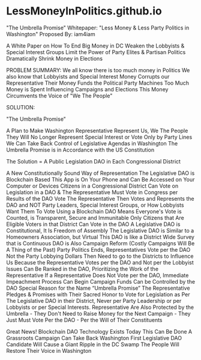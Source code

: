 # LessMoneyInPolitics.github.io

"The Umbrella Promise"
Whitepaper: "Less Money &amp; Less Party Politics in Washington"
Proposed By: iam4iam


A White Paper on How To End Big Money in DC
Weaken the Lobbyists & Special Interest Groups
Limit the Power of Party Elites & Partisan Politics
Dramatically Shrink Money in Elections


PROBLEM SUMMARY:
We all know there is too much money in Politics
We also know that Lobbyists and Special Interest Money Corrupts our Representative
Their Money Funds the Political Party Machines
Too Much Money is Spent Influencing Campaigns and Elections
This Money Circumvents the Voice of "We The People"


SOLUTION:

"The Umbrella Promise"

A Plan to Make Washington Representative Represent Us, We The People
They Will No Longer Represent Special Interest or Vote Only by Party Lines
We Can Take Back Control of Legislative Agendas in Washington
The Umbrella Promise is in Accordance with the US Constitution


The Solution = A Public Legislation DAO in Each Congressional District

A New Constitutionally Sound Way of Representation
The Legislative DAO is Blockchain Based
This App is On Your Phone and Can Be Accessed on Your Computer or Devices
Citizens in a Congressional District Can Vote on Legislation in a DAO & The Representative Must Vote in Congress per Results of the DAO Vote
The Representative Then Votes and Represents the DAO and NOT Party Leaders, Special Interest Groups, or How Lobbyists Want Them To Vote
Using a Blockchain DAO Means Everyone's Vote is Counted, is Transparent, Secure and Immunitable
Only Citizens that Are Eligible Voters in that District Can Vote in the DAO
A Legislative DAO is Constitutional, It Is Freedom of Assembly
The Legislative DAO is Similar to a Homeowners Association, but Virtual
This DAO is like a District Wide Survey that is Continuous
DAO is Also Campaign Reform (Costly Campaigns Will Be A Thing of the Past)
Party Politics Ends, Representatives Vote per the DAO Not the Party
Lobbying Dollars Then Need to go to the Districts to Influence Us Because the Representative Votes per the DAO and Not per the Lobbyist
Issues Can Be Ranked in the DAO, Prioritizing the Work of the Representative
If a Representative Does Not Vote per the DAO, Immediate Impeachment Process Can Begin
Campaign Funds Can be Controlled by the DAO
Special Reason for the Name “Umbrella Promise”  The Representative Pledges & Promises with Their Sacred Honor to Vote for Legislation as Per The Legislative DAO in their District, Never per Party Leadership or per Lobbyists or per Special Interests.
Representative Are Also Protected by the Umbrella - They Don't Need to Raise Money for the Next Campaign - They Just Must Vote Per the DAO - Per the Will of Their Constituents


Great News! Blockchain DAO Technology Exists Today
This Can Be Done
A Grassroots Campaign Can Take Back Washington
First Legislative DAO Candidate Will Cause a Giant Ripple in the DC Swamp
The People Will Restore Their Voice in Washington



